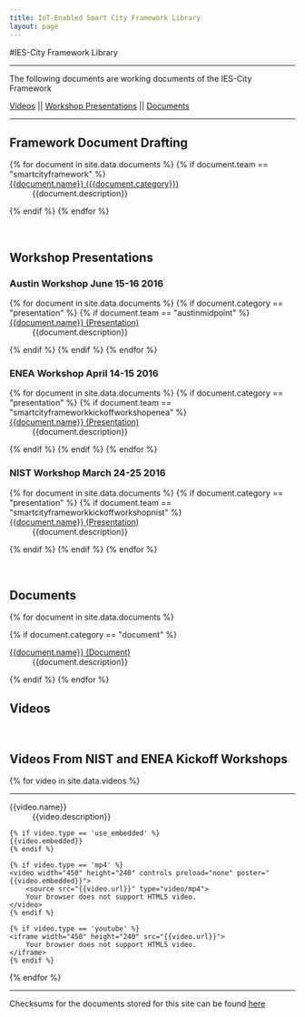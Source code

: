```yaml
---
title: IoT-Enabled Smart City Framework Library
layout: page
---
```


#IES-City Framework Library

---

<p>The following documents are working documents of the IES-City Framework</p>

<a href="#video">Videos</a> || <a href="#presentation">Workshop Presentations</a> || <a href="#document">Documents</a> 
<hr />


## Framework Document Drafting
<dl>
{% for document in site.data.documents %}
  {% if document.team == "smartcityframework" %}
  
  <dt>
    <a href="{{document.url}}" >
    {{document.name}} ({{document.category}})</a>
  </dt>
  <dd>{{document.description}}</dd>

  {% endif %}
{% endfor %}
</dl>


<a id="Presentation">&nbsp;</a>

## Workshop Presentations


### Austin Workshop June 15-16 2016

<dl>
{% for document in site.data.documents %}
  {% if document.category == "presentation" %}
  {% if document.team == "austinmidpoint" %}
  
  <dt>
    <a href="{{document.url}}" >
    {{document.name}} (Presentation)</a>
  </dt>
  <dd>{{document.description}}</dd>

  {% endif %}
  {% endif %}
{% endfor %}
</dl>

### ENEA Workshop April 14-15 2016

<dl>
{% for document in site.data.documents %}
  {% if document.category == "presentation" %}
  {% if document.team == "smartcityframeworkkickoffworkshopenea" %}
  
  <dt>
    <a href="{{document.url}}" >
    {{document.name}} (Presentation)</a>
  </dt>
  <dd>{{document.description}}</dd>

  {% endif %}
  {% endif %}
{% endfor %}
</dl>


### NIST Workshop March 24-25 2016

<dl>
{% for document in site.data.documents %}
  {% if document.category == "presentation" %}
  {% if document.team == "smartcityframeworkkickoffworkshopnist" %}
  
  <dt>
    <a href="{{document.url}}" >
    {{document.name}} (Presentation)</a>
  </dt>
  <dd>{{document.description}}</dd>

  {% endif %}
  {% endif %}
{% endfor %}
</dl>


<a id="document">&nbsp;</a>

## Documents
<dl>
{% for document in site.data.documents %}

  {% if document.category == "document" %}
  <dt>
    <a href="{{document.url}}" >
    {{document.name}} (Document)</a>
  </dt>
  <dd>{{document.description}}</dd>

{% endif %}
{% endfor %}
</dl>

## Videos

<a id="video">&nbsp;</a>

## Videos From NIST and ENEA Kickoff Workshops

{% for video in site.data.videos %}
<hr />
<div style="width:470px; display:block'">
<dl>
	<dt>{{video.name}}</dt>
	<dd>{{video.description}}</dd>
	
    {% if video.type == 'use_embedded' %}
	{{video.embedded}}
    {% endif %}
	
    {% if video.type == 'mp4' %}
	<video width="450" height="240" controls preload="none" poster="{{video.embedded}}">
		<source src="{{video.url}}" type="video/mp4">
		Your browser does not support HTML5 video.
	</video>
    {% endif %}

    {% if video.type == 'youtube' %}
	<iframe width="450" height="240" src="{{video.url}}">
		Your browser does not support HTML5 video.
	</iframe>
    {% endif %}

</dl>
</div>
{% endfor %}


---
Checksums for the documents stored for this site can be found [here](checksums)